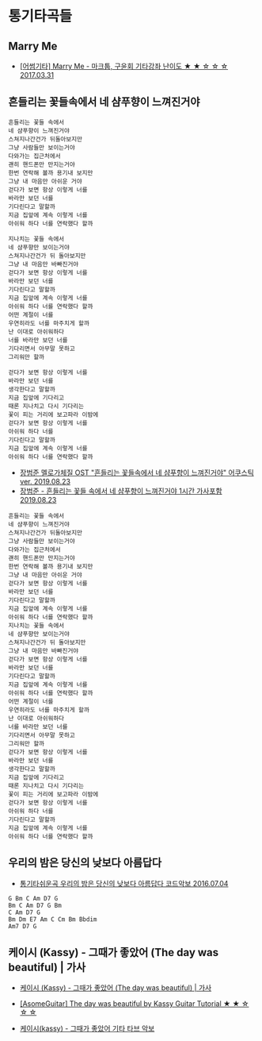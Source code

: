 # 통기타곡들

## Marry Me
* [[어썸기타] Marry Me - 마크툽, 구윤회 기타강좌 난이도 ★ ★ ☆ ☆ ☆ 2017.03.31](https://www.youtube.com/watch?v=agQmYMLwmi8)

## 흔들리는 꽃들속에서 네 샴푸향이 느껴진거야
```
흔들리는 꽃들 속에서
네 샴푸향이 느껴진거야
스쳐지나간건가 뒤돌아보지만
그냥 사람들만 보이는거야
다와가는 집근처에서
괜히 핸드폰만 만지는거야
한번 연락해 볼까 용기내 보지만
그냥 내 마음만 아쉬운 거야
걷다가 보면 항상 이렇게 너를
바라만 보던 너를
기다린다고 말할까
지금 집앞에 계속 이렇게 너를
아쉬워 하다 너를 연락했다 할까

지나치는 꽃들 속에서
네 샴푸향만 보이는거야
스쳐지나간건가 뒤 돌아보지만
그냥 내 마음만 바빠진거야
걷다가 보면 항상 이렇게 너를
바라만 보던 너를
기다린다고 말할까
지금 집앞에 계속 이렇게 너를
아쉬워 하다 너를 연락했다 할까
어떤 계절이 너를
우연히라도 너를 마주치게 할까
난 이대로 아쉬워하다
너를 바라만 보던 너를
기다리면서 아무말 못하고
그리워만 할까

걷다가 보면 항상 이렇게 너를
바라만 보던 너를
생각한다고 말할까
지금 집앞에 기다리고
때론 지나치고 다시 기다리는
꽃이 피는 거리에 보고파라 이밤에
걷다가 보면 항상 이렇게 너를
아쉬워 하다 너를
기다린다고 말할까
지금 집앞에 계속 이렇게 너를
아쉬워 하다 너를 연락했다 할까
```
* [장범준 멜로가체질 OST "흔들리는 꽃들속에서 네 샴푸향이 느껴진거야" 어쿠스틱 ver. 2019.08.23](https://www.youtube.com/watch?v=wlxTHLK_W5E)
* [장범준 - 흔들리는 꽃들 속에서 네 샴푸향이 느껴진거야 1시간 가사포함 2019.08.23](https://www.youtube.com/watch?v=t3K5s35WT8Q)
```
흔들리는 꽃들 속에서
네 샴푸향이 느껴진거야
스쳐지나간건가 뒤돌아보지만
그냥 사람들만 보이는거야
다와가는 집근처에서
괜히 핸드폰만 만지는거야
한번 연락해 볼까 용기내 보지만
그냥 내 마음만 아쉬운 거야
걷다가 보면 항상 이렇게 너를
바라만 보던 너를
기다린다고 말할까
지금 집앞에 계속 이렇게 너를
아쉬워 하다 너를 연락했다 할까
지나치는 꽃들 속에서
네 샴푸향만 보이는거야
스쳐지나간건가 뒤 돌아보지만
그냥 내 마음만 바빠진거야
걷다가 보면 항상 이렇게 너를
바라만 보던 너를
기다린다고 말할까
지금 집앞에 계속 이렇게 너를
아쉬워 하다 너를 연락했다 할까
어떤 계절이 너를
우연히라도 너를 마주치게 할까
난 이대로 아쉬워하다
너를 바라만 보던 너를
기다리면서 아무말 못하고
그리워만 할까
걷다가 보면 항상 이렇게 너를
바라만 보던 너를
생각한다고 말할까
지금 집앞에 기다리고
때론 지나치고 다시 기다리는
꽃이 피는 거리에 보고파라 이밤에
걷다가 보면 항상 이렇게 너를
아쉬워 하다 너를
기다린다고 말할까
지금 집앞에 계속 이렇게 너를
아쉬워 하다 너를 연락했다 할까
```

## 우리의 밤은 당신의 낮보다 아름답다
* [통기타쉬운곡 우리의 밤은 당신의 낮보다 아름답다 코드악보 2016.07.04](https://blog.naver.com/sinnam88/220752768628)
```
G Bm C Am D7 G
Bm C Am D7 G Bm
C Am D7 G
Bm Dm E7 Am C Cm Bm Bbdim
Am7 D7 G
```

## 케이시 (Kassy) - 그때가 좋았어 (The day was beautiful) | 가사
* [케이시 (Kassy) - 그때가 좋았어 (The day was beautiful) | 가사](https://www.youtube.com/watch?v=l3arzUTr848)
* [[AsomeGuitar] The day was beautiful by Kassy Guitar Tutorial ★ ★ ☆ ☆ ☆](https://www.youtube.com/watch?v=N4QG7q8yD_8)

* [케이시(kassy) - 그때가 좋았어 기타 타브 악보](http://blog.naver.com/laythefunk/221485747618)